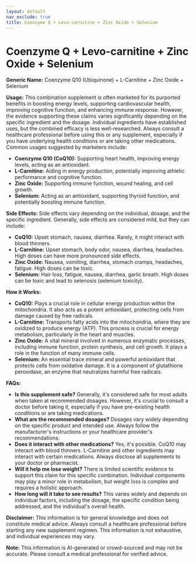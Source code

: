 ```yaml
---
layout: default
nav_exclude: true
title: Coenzyme Q + Levo-carnitine + Zinc Oxide + Selenium
---
```


# Coenzyme Q + Levo-carnitine + Zinc Oxide + Selenium

**Generic Name:** Coenzyme Q10 (Ubiquinone) + L-Carnitine + Zinc Oxide + Selenium

**Usage:**  This combination supplement is often marketed for its purported benefits in boosting energy levels, supporting cardiovascular health, improving cognitive function, and enhancing immune response.  However, the evidence supporting these claims varies significantly depending on the specific ingredient and the dosage.  Individual ingredients have established uses, but the combined efficacy is less well-researched.  Always consult a healthcare professional before using this or any supplement, especially if you have underlying health conditions or are taking other medications.  Common usages suggested by marketers include:

* **Coenzyme Q10 (CoQ10):** Supporting heart health, improving energy levels, acting as an antioxidant.
* **L-Carnitine:**  Aiding in energy production, potentially improving athletic performance and cognitive function.
* **Zinc Oxide:** Supporting immune function, wound healing, and cell growth.
* **Selenium:** Acting as an antioxidant, supporting thyroid function, and potentially boosting immune function.


**Side Effects:**  Side effects vary depending on the individual, dosage, and the specific ingredient.  Generally, side effects are considered mild, but they can include:

* **CoQ10:** Upset stomach, nausea, diarrhea.  Rarely, it might interact with blood thinners.
* **L-Carnitine:**  Upset stomach, body odor, nausea, diarrhea, headaches.  High doses can have more pronounced side effects.
* **Zinc Oxide:**  Nausea, vomiting, diarrhea, stomach cramps, headaches, fatigue.  High doses can be toxic.
* **Selenium:**  Hair loss, fatigue, nausea, diarrhea, garlic breath.  High doses can be toxic and lead to selenosis (selenium toxicity).


**How it Works:**

* **CoQ10:** Plays a crucial role in cellular energy production within the mitochondria. It also acts as a potent antioxidant, protecting cells from damage caused by free radicals.
* **L-Carnitine:** Transports fatty acids into the mitochondria, where they are oxidized to produce energy (ATP). This process is crucial for energy metabolism, particularly in the heart and muscles.
* **Zinc Oxide:**  A vital mineral involved in numerous enzymatic processes, including immune function, protein synthesis, and cell growth.  It plays a role in the function of many immune cells.
* **Selenium:** An essential trace mineral and powerful antioxidant that protects cells from oxidative damage. It is a component of glutathione peroxidase, an enzyme that neutralizes harmful free radicals.


**FAQs:**

* **Is this supplement safe?**  Generally, it's considered safe for most adults when taken at recommended dosages. However, it's crucial to consult a doctor before taking it, especially if you have pre-existing health conditions or are taking medications.
* **What are the recommended dosages?**  Dosages vary widely depending on the specific product and intended use.  Always follow the manufacturer's instructions or your healthcare provider's recommendations.
* **Does it interact with other medications?**  Yes, it's possible.  CoQ10 may interact with blood thinners.  L-Carnitine and other ingredients may interact with certain medications.  Always disclose all supplements to your doctor or pharmacist.
* **Will it help me lose weight?** There is limited scientific evidence to support this claim for this specific combination.  Individual components may play a minor role in metabolism, but weight loss is complex and requires a holistic approach.
* **How long will it take to see results?** This varies widely and depends on individual factors, including the dosage, the specific condition being addressed, and the individual's overall health.


**Disclaimer:**  This information is for general knowledge and does not constitute medical advice.  Always consult a healthcare professional before starting any new supplement regimen.  This information is not exhaustive, and individual experiences may vary.


**Note:** This information is AI-generated or crowd-sourced and may not be accurate. Please consult a medical professional for verified advice.